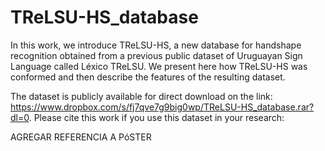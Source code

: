 # TReLSU-HS_database
In this work, we introduce TReLSU-HS, a new database for handshape recognition obtained from a previous public dataset of Uruguayan Sign Language called Léxico TReLSU. We present here how TReLSU-HS was conformed and then describe the features of the resulting dataset.

The dataset is publicly available for direct download on the link: https://www.dropbox.com/s/fj7qve7g9big0wp/TReLSU-HS_database.rar?dl=0. Please cite this work if you use this dataset in your research:

AGREGAR REFERENCIA A PóSTER

